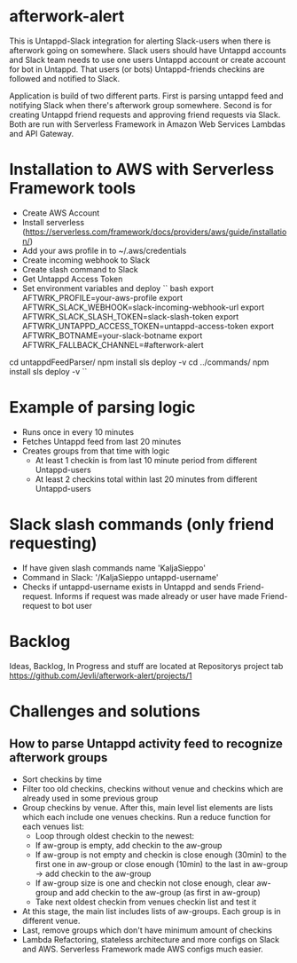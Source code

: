 # afterwork-alert
This is Untappd-Slack integration for alerting Slack-users when there is afterwork going on somewhere. Slack users should have Untappd accounts and Slack team needs to use one users Untappd account or create account for bot in Untappd. That users (or bots) Untappd-friends checkins are followed and notified to Slack.

Application is build of two different parts. First is parsing untappd feed and notifying Slack when there's afterwork group somewhere. Second is for creating Untappd friend requests and approving friend requests via Slack. Both are run with Serverless Framework in Amazon Web Services Lambdas and API Gateway. 

# Installation to AWS with Serverless Framework tools
* Create AWS Account
* Install serverless (https://serverless.com/framework/docs/providers/aws/guide/installation/)
* Add your aws profile in to ~/.aws/credentials
* Create incoming webhook to Slack
* Create slash command to Slack
* Get Untappd Access Token
* Set environment variables and deploy
`` bash
export AFTWRK_PROFILE=your-aws-profile
export AFTWRK_SLACK_WEBHOOK=slack-incoming-webhook-url
export AFTWRK_SLACK_SLASH_TOKEN=slack-slash-token
export AFTWRK_UNTAPPD_ACCESS_TOKEN=untappd-access-token
export AFTWRK_BOTNAME=your-slack-botname
export AFTWRK_FALLBACK_CHANNEL=#afterwork-alert

cd untappdFeedParser/
npm install
sls deploy -v
cd ../commands/
npm install
sls deploy -v
``

# Example of parsing logic
* Runs once in every 10 minutes
* Fetches Untappd feed from last 20 minutes
* Creates groups from that time with logic
    * At least 1 checkin is from last 10 minute period from different Untappd-users
    * At least 2 checkins total within last 20 minutes from different Untappd-users

# Slack slash commands (only friend requesting)
* If have given slash commands name 'KaljaSieppo' 
* Command in Slack: '/KaljaSieppo untappd-username'
* Checks if untappd-username exists in Untappd and sends Friend-request. Informs if request was made already or user have made Friend-request to bot user

# Backlog
Ideas, Backlog, In Progress and stuff are located at Repositorys project tab https://github.com/Jevli/afterwork-alert/projects/1

# Challenges and solutions
## How to parse Untappd activity feed to recognize afterwork groups
* Sort checkins by time
* Filter too old checkins, checkins without venue and checkins which are already used in some previous group
* Group checkins by venue. After this, main level list elements are lists which each include one venues checkins.
 Run a reduce function for each venues list:
    * Loop through oldest checkin to the newest:
    * If aw-group is empty, add checkin to the aw-group
    * If aw-group is not empty and checkin is close enough (30min) to the first one in aw-group or close enough (10min) to the last in aw-group -> add checkin to the aw-group
    * If aw-group size is one and checkin not close enough, clear aw-group and add checkin to the aw-group (as first in aw-group)
    * Take next oldest checkin from venues checkin list and test it
* At this stage, the main list includes lists of aw-groups. Each group is in different venue. 
* Last, remove groups which don't have minimum amount of checkins
* Lambda Refactoring, stateless architecture and more configs on Slack and AWS. Serverless Framework made AWS configs much easier.
